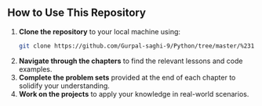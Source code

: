 ## How to Use This Repository

1. **Clone the repository** to your local machine using:
   ```sh
   git clone https://github.com/Gurpal-saghi-9/Python/tree/master/%2315_Day_of_Python
   ```
2. **Navigate through the chapters** to find the relevant lessons and code examples.
3. **Complete the problem sets** provided at the end of each chapter to solidify your understanding.
4. **Work on the projects** to apply your knowledge in real-world scenarios.
